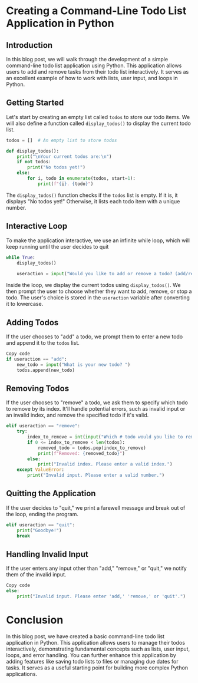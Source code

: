 # Creating a Command-Line Todo List Application in Python

## **Introduction**

In this blog post, we will walk through the development of a simple command-line todo list application using Python. This application allows users to add and remove tasks from their todo list interactively. It serves as an excellent example of how to work with lists, user input, and loops in Python.

## **Getting Started**

Let's start by creating an empty list called `todos` to store our todo items. We will also define a function called `display_todos()` to display the current todo list.

```python
todos = []  # An empty list to store todos

def display_todos():
    print("\nYour current todos are:\n")
    if not todos:
        print("No todos yet!")
    else:
        for i, todo in enumerate(todos, start=1):
            print(f"{i}. {todo}")

```
The `display_todos()` function checks if the `todos` list is empty. If it is, it displays "No todos yet!" Otherwise, it lists each todo item with a unique number.

## **Interactive Loop**

To make the application interactive, we use an infinite while loop, which will keep running until the user decides to quit

```python
while True:
    display_todos()
    
    useraction = input("Would you like to add or remove a todo? (add/remove/stop").lower()
```
Inside the loop, we display the current todos using `display_todos()`. We then prompt the user to choose whether they want to add, remove, or stop a todo. The user's choice is stored in the `useraction` variable after converting it to lowercase.

## **Adding Todos**

If the user chooses to "add" a todo, we prompt them to enter a new todo and append it to the `todos` list.

```python
Copy code
if useraction == "add":
    new_todo = input("What is your new todo? ")
    todos.append(new_todo)
```

## **Removing Todos**

If the user chooses to "remove" a todo, we ask them to specify which todo to remove by its index. It'll handle potential errors, such as invalid input or an invalid index, and remove the specified todo if it's valid.


```python
elif useraction == "remove":
    try:
        index_to_remove = int(input("Which # todo would you like to remove: ")) - 1
        if 0 <= index_to_remove < len(todos):
            removed_todo = todos.pop(index_to_remove)
            print(f"Removed: {removed_todo}")
        else:
            print("Invalid index. Please enter a valid index.")
    except ValueError:
        print("Invalid input. Please enter a valid number.")
```

## **Quitting the Application**

If the user decides to "quit," we print a farewell message and break out of the loop, ending the program.

```python
elif useraction == "quit":
    print("Goodbye!")
    break
```

## **Handling Invalid Input**

If the user enters any input other than "add," "remove," or "quit," we notify them of the invalid input.

```python
Copy code
else:
    print("Invalid input. Please enter 'add,' 'remove,' or 'quit'.")
```

# **Conclusion**

In this blog post, we have created a basic command-line todo list application in Python. This application allows users to manage their todos interactively, demonstrating fundamental concepts such as lists, user input, loops, and error handling. You can further enhance this application by adding features like saving todo lists to files or managing due dates for tasks. It serves as a useful starting point for building more complex Python applications.